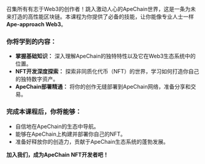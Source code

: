 召集所有有志于Web3的创作者！跳入激动人心的ApeChain世界，这是一条为未来打造的高性能区块链。本课程为你提供了必备的技能，让你能像专业人士一样**Ape-approach Web3**。

### 你将学到的内容：

* **掌握基础知识：** 深入理解ApeChain的独特特性以及它在Web3生态系统中的位置。
* **NFT开发深度探索：** 探索非同质化代币（NFT）的世界，学习如何打造你自己的独特数字资产。
* **ApeChain部署精通：** 将你的创作无缝部署到ApeChain网络，准备分享和交易。

### 完成本课程后，你将能够：

* 自信地在ApeChain的生态中导航。
* 能够在ApeChain上构建并部署你自己的NFT。
* 准备好释放你的创造力，贡献于ApeChain生态系统的蓬勃发展。

**加入我们，成为ApeChain NFT开发者吧！**